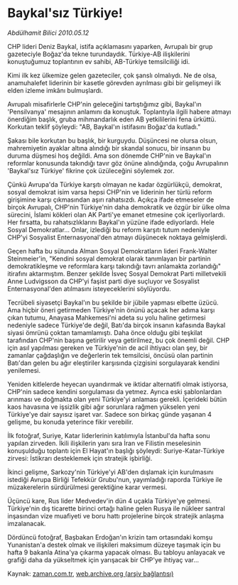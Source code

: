 # Baykal'sız Türkiye!

*Abdülhamit Bilici 2010.05.12*

<td class="columnist-detail">
<p>CHP lideri Deniz Baykal, istifa açıklamasını yaparken, Avrupalı bir grup gazeteciyle Boğaz'da tekne turundaydık. Türkiye-AB ilişkilerini konuştuğumuz toplantının ev sahibi, AB-Türkiye temsilciliği idi.</p>
<p>
<div id="haberMetinDiv">
<p> Kimi ilk kez ülkemize gelen gazeteciler, çok şanslı olmalıydı. Ne de olsa, anamuhalefet liderinin bir kasetle görevden ayrılması gibi bir gelişmeyi ilk elden izleme imkânı bulmuşlardı.
<p>Avrupalı misafirlerle CHP'nin geleceğini tartıştığımız gibi, Baykal'ın 'Pensilvanya' mesajının anlamını da konuştuk. Toplantıyla ilgili habere atmayı önerdiğim başlık, gruba mihmandarlık eden AB yetkililerini fena ürküttü. Korkutan teklif şöyleydi: "AB, Baykal'ın istifasını Boğaz'da kutladı."
<p>Şakası bile korkutan bu başlık, bir kurguydu. Düşüncesi ne olursa olsun, mahremiyetin ayaklar altına alındığı bir skandal sonucu, bir insanın bu duruma düşmesi hoş değildi. Ama son dönemde CHP'nin ve Baykal'ın reformlar konusunda takındığı tavır göz önüne alındığında, çoğu Avrupalının 'Baykal'sız Türkiye' fikrine çok üzüleceğini söylemek zor.
<p>Çünkü Avrupa'da Türkiye karşıtı olmayan ne kadar özgürlükçü, demokrat, sosyal demokrat isim varsa hepsi CHP'nin ve liderinin her türlü reform girişimine karşı çıkmasından aşırı rahatsızdı. Açıkça ifade etmeseler de birçok Avrupalı, CHP'nin Türkiye'nin daha demokratik ve özgür bir ülke olma sürecini, İslami kökleri olan AK Parti'ye emanet etmesine çok içerliyorlardı. Her fırsatta, bu rahatsızlıklarını Baykal'ın yüzüne ifade ediyorlardı. Hele Sosyal Demokratlar... Onlar, izlediği bu reform karşıtı tutum nedeniyle CHP'yi Sosyalist Enternasyonal'den atmayı düşünecek noktaya gelmişlerdi.
<p>Geçen hafta bu sütunda Alman Sosyal Demokratların lideri Frank-Walter Steinmeier'in, "Kendini sosyal demokrat olarak tanımlayan bir partinin demokratikleşme ve reformlara karşı takındığı tavrı anlamakta zorlandığı" itirafını aktarmıştım. Benzer şekilde İsveç Sosyal Demokrat Parti milletvekili Anne Ludvigsson da CHP'yi faşist parti diye suçluyor ve Sosyalist Enternasyonal'den atılmasını isteyeceklerini söylüyordu.
<p>Tecrübeli siyasetçi Baykal'ın bu şekilde bir jübile yapması elbette üzücü. Ama hiçbir öneri getirmeden Türkiye'nin önünü açacak her adıma karşı çıkan tutumu, Anayasa Mahkemesi'ni adeta su yolu haline getirmesi nedeniyle sadece Türkiye'de değil, Batı'da birçok insanın kafasında Baykal siyasi ömrünü çoktan tamamlamıştı. Daha önce olduğu gibi teşkilat tarafından CHP'nin başına getirilir veya getirilmez, bu çok önemli değil. CHP için asıl yapılması gereken ve Türkiye'nin de acil ihtiyacı olan şey, bir zamanlar çağdaşlığın ve değerlerin tek temsilcisi, öncüsü olan partinin Batı'dan gelen bu ağır eleştiriler karşısında çizgisini sorgulayarak kendini yenilemesi.
<p>Yeniden kitlelerde heyecan uyandırmak ve iktidar alternatifi olmak istiyorsa, CHP'nin sadece kendini sorgulaması da yetmez. Ayrıca eski şablonlardan arınması ve doğmakta olan yeni Türkiye'yi anlaması gerekli. İçerideki bütün kaos havasına ve işsizlik gibi ağır sorunlara rağmen yükselen yeni Türkiye'ye dair sayısız işaret var. Sadece son birkaç günde yaşanan 4 gelişme, bu konuda yeterince fikir verebilir.
<p>İlk fotoğraf, Suriye, Katar liderlerinin katılımıyla İstanbul'da hafta sonu yapılan zirveden. İkili ilişkilerin yanı sıra İran ve Filistin meselesinin konuşulduğu toplantı için El Hayat'ın başlığı şöyleydi: Suriye-Katar-Türkiye zirvesi: İstikrarı desteklemek için stratejik işbirliği.
<p>İkinci gelişme, Sarkozy'nin Türkiye'yi AB'den dışlamak için kurulmasını istediği Avrupa Birliği Tefekkür Grubu'nun, yayımladığı raporda Türkiye ile müzakerelerin sürdürülmesi gerektiğine karar vermesi.
<p>Üçüncü kare, Rus lider Medvedev'in dün 4 uçakla Türkiye'ye gelmesi. Türkiye'nin dış ticarette birinci ortağı haline gelen Rusya ile nükleer santral inşasından vize muafiyeti ve boru hattı projelerine birçok stratejik anlaşma imzalanacak.
<p>Dördüncü fotoğraf, Başbakan Erdoğan'ın krizin tam ortasındaki komşu Yunanistan'a destek olmak ve ilişkileri maksimum düzeye taşımak için bu hafta 9 bakanla Atina'ya çıkarma yapacak olması. Bu tabloyu anlayacak ve grafiği daha da yükseltmek için yarışacak bir CHP'ye ihtiyaç var... </p></p></p></p></p></p></p></p></p></p></p></div>
</p>
<a href="http://web.archive.org/web/20110106175254/mailto:a.bilici@zaman.com.tr">
</a></td>

Kaynak: [zaman.com.tr](http://zaman.com.tr/yazar.do?yazino=983043), [web.archive.org (arşiv bağlantısı)](http://web.archive.org/web/20110106175254/http://www.zaman.com.tr/yazar.do?yazino=983043)
